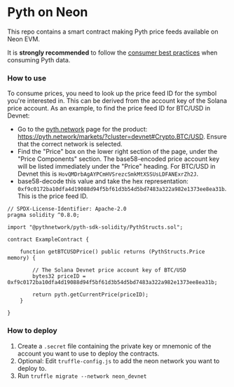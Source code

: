# Pyth on Neon

This repo contains a smart contract making Pyth price feeds available on Neon EVM.

It is **strongly recommended** to follow the [consumer best practices](https://docs.pyth.network/consumers/best-practices) when consuming Pyth data.

### How to use

To consume prices, you need to look up the price feed ID for the symbol you're interested in. This can be derived from the account key of the Solana price account. As an example, to find the price feed ID for BTC/USD in Devnet:
- Go to the [pyth.network](https://pyth.network/markets) page for the product: https://pyth.network/markets/?cluster=devnet#Crypto.BTC/USD. Ensure that the correct network is selected.
- Find the "Price" box on the lower right section of the page, under the "Price Components" section. The base58-encoded price account key will be listed immediately under the "Price" heading. For BTC/USD in Devnet this is `HovQMDrbAgAYPCmHVSrezcSmkMtXSSUsLDFANExrZh2J`.
- base58-decode this value and take the hex representation: `0xf9c0172ba10dfa4d19088d94f5bf61d3b54d5bd7483a322a982e1373ee8ea31b`. This is the price feed ID.

```solidity
// SPDX-License-Identifier: Apache-2.0
pragma solidity ^0.8.0;

import "@pythnetwork/pyth-sdk-solidity/PythStructs.sol";

contract ExampleContract {

    function getBTCUSDPrice() public returns (PythStructs.Price memory) {

        // The Solana Devnet price account key of BTC/USD
        bytes32 priceID = 0xf9c0172ba10dfa4d19088d94f5bf61d3b54d5bd7483a322a982e1373ee8ea31b;

        return pyth.getCurrentPrice(priceID);
    }
    
}
```


### How to deploy

1. Create a `.secret` file containing the private key or mnemonic of the account you want to use to deploy the
   contracts.
2. Optional: Edit `truffle-config.js` to add the neon network you want to deploy to.
3. Run `truffle migrate --network neon_devnet`

